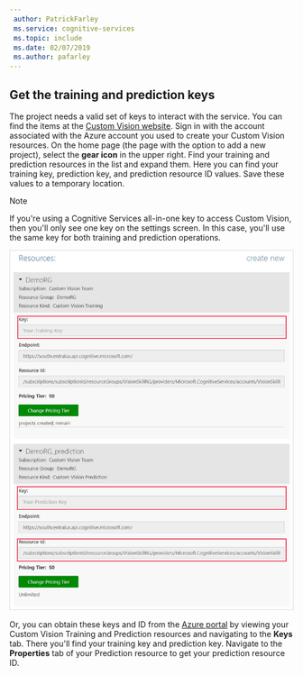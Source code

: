 ```yaml
---
 author: PatrickFarley
 ms.service: cognitive-services
 ms.topic: include
 ms.date: 02/07/2019
 ms.author: pafarley
---
```


## Get the training and prediction keys

The project needs a valid set of keys to interact with the service. You can find the items at the  [Custom Vision website](https://customvision.ai). Sign in with the account associated with the Azure account you used to create your Custom Vision resources. On the home page (the page with the option to add a new project), select the __gear icon__ in the upper right. Find your training and prediction resources in the list and expand them. Here you can find your training key, prediction key, and prediction resource ID values. Save these values to a temporary location.

> [!NOTE]
> If you're using a Cognitive Services all-in-one key to access Custom Vision, then you'll only see one key on the settings screen. In this case, you'll use the same key for both training and prediction operations.

![Image of the keys UI](../media/csharp-tutorial/training-prediction-keys.png)

Or, you can obtain these keys and ID from the [Azure portal](https://www.portal.azure.com) by viewing your Custom Vision Training and Prediction resources and navigating to the __Keys__ tab. There you'll find your training key and prediction key. Navigate to the __Properties__ tab of your Prediction resource to get your prediction resource ID.

